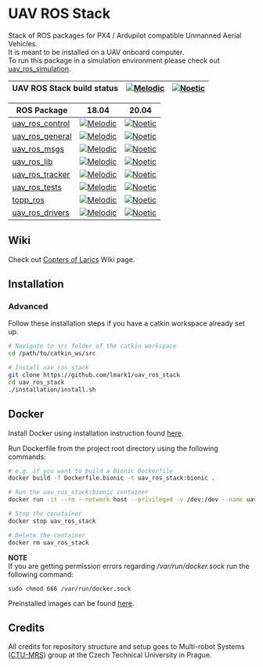 # UAV ROS Stack
Stack of ROS packages for PX4 / Ardupilot compatible Unmanned Aerial Vehicles.  
It is meant to be installed on a UAV onboard computer.  
To run this package in a simulation environment please check out [uav_ros_simulation](https://github.com/lmark1/uav_ros_simulation).  

| UAV ROS Stack build status | [![Melodic](https://github.com/lmark1/uav_ros_stack/workflows/Melodic/badge.svg)](https://github.com/lmark1/uav_ros_stack/actions) | [![Noetic](https://github.com/lmark1/uav_ros_stack/workflows/Noetic/badge.svg)](https://github.com/lmark1/uav_ros_stack/actions)|
|-----------------------|---------------------------------------------------------------------------------------------------------------------------------|--------------------------------------------------------------------------------------------------------------------------------|


| ROS Package                                                                               | 18.04  | 20.04|
|-----------------------|---------------------------------------------------------------------------------------------------------------------------------|--------------------------------------------------------------------------------------------------------------------------------|
| [uav_ros_control](https://github.com/lmark1/uav_ros_control)                                       | [![Melodic](https://github.com/lmark1/uav_ros_control/workflows/Melodic/badge.svg)](https://github.com/lmark1/uav_ros_control/actions) | [![Noetic](https://github.com/lmark1/uav_ros_control/workflows/Noetic/badge.svg)](https://github.com/lmark1/uav_ros_control/actions) |
| [uav_ros_general](https://github.com/lmark1/uav_ros_general)                                             |  [![Melodic](https://github.com/lmark1/uav_ros_general/workflows/Melodic/badge.svg)](https://github.com/lmark1/uav_ros_general/actions) | [![Noetic](https://github.com/lmark1/uav_ros_general/workflows/Noetic/badge.svg)](https://github.com/lmark1/uav_ros_general/actions) |
| [uav_ros_msgs](https://github.com/lmark1/uav_ros_msgs)                   |  [![Melodic](https://github.com/lmark1/uav_ros_msgs/workflows/Melodic/badge.svg)](https://github.com/lmark1/uav_ros_msgs/actions) | [![Noetic](https://github.com/lmark1/uav_ros_msgs/workflows/Noetic/badge.svg)](https://github.com/lmark1/uav_ros_msgs/actions) |
| [uav_ros_lib](https://github.com/lmark1/uav_ros_lib)                                           |  [![Melodic](https://github.com/lmark1/uav_ros_lib/workflows/Melodic/badge.svg)](https://github.com/lmark1/uav_ros_lib/actions) | [![Noetic](https://github.com/lmark1/uav_ros_lib/workflows/Noetic/badge.svg)](https://github.com/lmark1/uav_ros_lib/actions) |
| [uav_ros_tracker](https://github.com/lmark1/uav_ros_tracker)                           |  [![Melodic](https://github.com/lmark1/uav_ros_tracker/workflows/Melodic/badge.svg)](https://github.com/lmark1/uav_ros_tracker/actions) | [![Noetic](https://github.com/lmark1/uav_ros_tracker/workflows/Noetic/badge.svg)](https://github.com/lmark1/uav_ros_tracker/actions) |
| [uav_ros_tests](https://github.com/lmark1/uav_ros_tests) |  [![Melodic](https://github.com/lmark1/uav_ros_tests/workflows/Melodic/badge.svg)](https://github.com/lmark1/uav_ros_tests/actions) | [![Noetic](https://github.com/lmark1/uav_ros_tests/workflows/Noetic/badge.svg)](https://github.com/lmark1/uav_ros_tests/actions) |
| [topp_ros](https://github.com/larics/topp_ros)                           | [![Melodic](https://github.com/larics/topp_ros/actions/workflows/melodic.yml/badge.svg?branch=master)](https://github.com/larics/topp_ros/actions/workflows/melodic.yml)  | [![Noetic](https://github.com/larics/topp_ros/actions/workflows/noetic.yml/badge.svg?branch=master)](https://github.com/larics/topp_ros/actions/workflows/noetic.yml) |  `
| [uav_ros_drivers](https://github.com/larics/uav_ros_drivers)             | [![Melodic](https://github.com/larics/uav_ros_drivers/actions/workflows/melodic.yml/badge.svg?branch=main)](https://github.com/larics/uav_ros_drivers/actions/workflows/melodic.yml) | [![Noetic](https://github.com/larics/uav_ros_drivers/actions/workflows/noetic.yml/badge.svg?branch=main)](https://github.com/larics/uav_ros_drivers/actions/workflows/noetic.yml) |


## Wiki
Check out [Copters of Larics](https://sites.google.com/view/larics-copters-wiki/home) Wiki page.

## Installation

### Advanced

Follow these installation steps if you have a catkin workspace already set up.

``` bash
# Navigate to src folder of the catkin workspace
cd /path/to/catkin_ws/src

# Install uav_ros_stack
git clone https://github.com/lmark1/uav_ros_stack
cd uav_ros_stack
./installation/install.sh
```

## Docker
Install Docker using installation instruction found [here](https://docs.docker.com/engine/install/ubuntu/).

Run Dockerfile from the project root directory using the following commands:
```bash
# e.g. if you want to build a Bionic Dockerfile
docker build -f Dockerfile.bionic -t uav_ros_stack:bionic .

# Run the uav_ros_stack:bionic container
docker run -it --rm --network host --privileged -v /dev:/dev --name uav_ros_stack uav_ros_stack:bionic /bin/bash

# Stop the conatainer
docker stop uav_ros_stack

# Delete the container
docker rm uav_ros_stack
```

**NOTE**  
If you are getting permission errors regarding */var/run/docker.sock* run the following command:
```
sudo chmod 666 /var/run/docker.sock
```

Preinstalled images can be found [here](https://hub.docker.com/repository/docker/lmark1/uav_ros_stack).

## Credits

All credits for repository structure and setup goes to Multi-robot Systems ([CTU-MRS](https://github.com/ctu-mrs)) group at the Czech Technical University in Prague.
